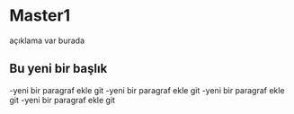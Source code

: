 # Master1 

açıklama var burada 

## Bu yeni bir başlık 
 
 -yeni bir paragraf ekle git
 -yeni bir paragraf ekle git
 -yeni bir paragraf ekle git
 -yeni bir paragraf ekle git
 
